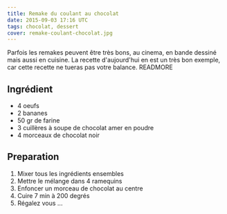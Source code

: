 ```yaml
---
title: Remake du coulant au chocolat
date: 2015-09-03 17:16 UTC
tags: chocolat, dessert
cover: remake-coulant-chocolat.jpg
---
```


Parfois les remakes peuvent être très bons, au cinema, en bande dessiné mais aussi en cuisine. La recette d'aujourd'hui en est un très bon exemple, car cette recette ne tueras pas votre balance.
READMORE

## Ingrédient

- 4 oeufs
- 2 bananes
- 50 gr de farine
- 3 cuillères à soupe de chocolat amer en poudre
- 4 morceaux de chocolat noir

## Preparation

1. Mixer tous les ingrédients ensembles
2. Mettre le mélange dans 4 ramequins
3. Enfoncer un morceau de chocolat au centre 
4. Cuire 7 min à 200 degrés
5. Régalez vous ... 

